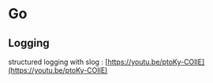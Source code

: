 # Go

## Logging

structured logging with slog : [https://youtu.be/ptoKy-COIlE](https://youtu.be/ptoKy-COIlE)